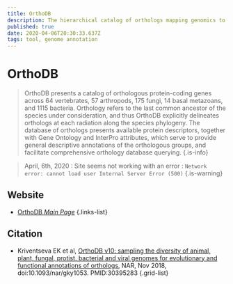 ```yaml
---
title: OrthoDB
description: The hierarchical catalog of orthologs mapping genomics to functional data
published: true
date: 2020-04-06T20:30:33.637Z
tags: tool, genome annotation
---
```


# OrthoDB

> OrthoDB presents a catalog of orthologous protein-coding genes across 64 vertebrates, 57 arthropods, 175 fungi, 14 basal metazoans, and 1115 bacteria. Orthology refers to the last common ancestor of the species under consideration, and thus OrthoDB explicitly delineates orthologs at each radiation along the species phylogeny. The database of orthologs presents available protein descriptors, together with Gene Ontology and InterPro attributes, which serve to provide general descriptive annotations of the orthologous groups, and facilitate comprehensive orthology database querying.
{.is-info}

> April, 6th, 2020 : Site seems not working with an error : `Network error: cannot load user Internal Server Error (500)`
{.is-warning}


## Website
- [OrthoDB *Main Page*](https://www.orthodb.org/)
{.links-list}

## Citation

- Kriventseva EK et al, [OrthoDB v10: sampling the diversity of animal, plant, fungal, protist, bacterial and viral genomes for evolutionary and functional annotations of orthologs](https://www.ncbi.nlm.nih.gov/pubmed/30395283), NAR, Nov 2018, doi:10.1093/nar/gky1053. PMID:30395283
{.grid-list}